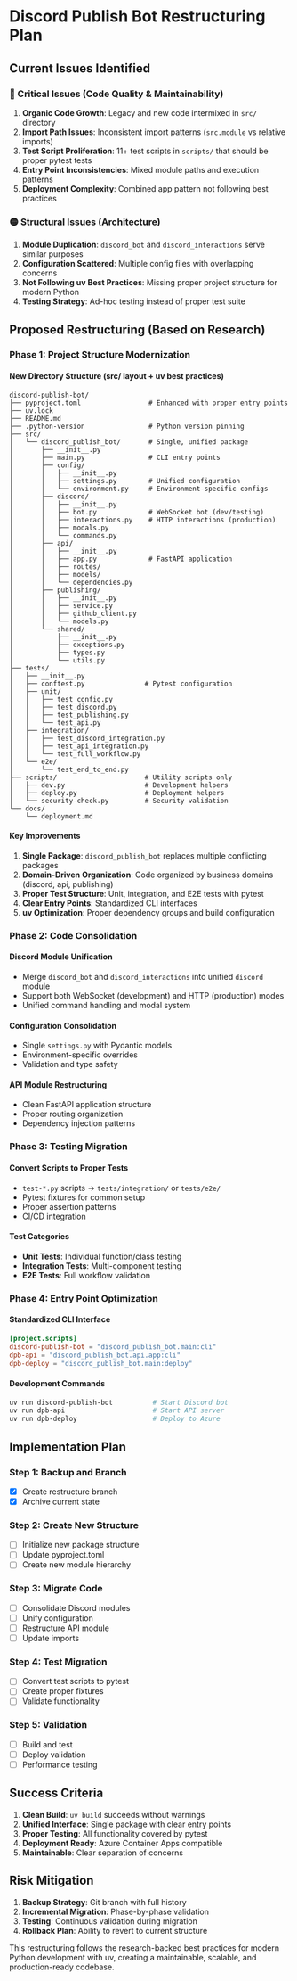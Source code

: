 # Discord Publish Bot Restructuring Plan

## Current Issues Identified

### 🔴 Critical Issues (Code Quality & Maintainability)
1. **Organic Code Growth**: Legacy and new code intermixed in `src/` directory
2. **Import Path Issues**: Inconsistent import patterns (`src.module` vs relative imports)
3. **Test Script Proliferation**: 11+ test scripts in `scripts/` that should be proper pytest tests
4. **Entry Point Inconsistencies**: Mixed module paths and execution patterns
5. **Deployment Complexity**: Combined app pattern not following best practices

### 🟡 Structural Issues (Architecture)
1. **Module Duplication**: `discord_bot` and `discord_interactions` serve similar purposes
2. **Configuration Scattered**: Multiple config files with overlapping concerns
3. **Not Following uv Best Practices**: Missing proper project structure for modern Python
4. **Testing Strategy**: Ad-hoc testing instead of proper test suite

## Proposed Restructuring (Based on Research)

### Phase 1: Project Structure Modernization

#### New Directory Structure (src/ layout + uv best practices)
```
discord-publish-bot/
├── pyproject.toml                 # Enhanced with proper entry points
├── uv.lock
├── README.md
├── .python-version                # Python version pinning
├── src/
│   └── discord_publish_bot/       # Single, unified package
│       ├── __init__.py
│       ├── main.py                # CLI entry points
│       ├── config/
│       │   ├── __init__.py
│       │   ├── settings.py        # Unified configuration
│       │   └── environment.py     # Environment-specific configs
│       ├── discord/
│       │   ├── __init__.py
│       │   ├── bot.py             # WebSocket bot (dev/testing)
│       │   ├── interactions.py    # HTTP interactions (production)
│       │   ├── modals.py
│       │   └── commands.py
│       ├── api/
│       │   ├── __init__.py
│       │   ├── app.py             # FastAPI application
│       │   ├── routes/
│       │   ├── models/
│       │   └── dependencies.py
│       ├── publishing/
│       │   ├── __init__.py
│       │   ├── service.py
│       │   ├── github_client.py
│       │   └── models.py
│       └── shared/
│           ├── __init__.py
│           ├── exceptions.py
│           ├── types.py
│           └── utils.py
├── tests/
│   ├── __init__.py
│   ├── conftest.py               # Pytest configuration
│   ├── unit/
│   │   ├── test_config.py
│   │   ├── test_discord.py
│   │   ├── test_publishing.py
│   │   └── test_api.py
│   ├── integration/
│   │   ├── test_discord_integration.py
│   │   ├── test_api_integration.py
│   │   └── test_full_workflow.py
│   └── e2e/
│       └── test_end_to_end.py
├── scripts/                      # Utility scripts only
│   ├── dev.py                    # Development helpers
│   ├── deploy.py                 # Deployment helpers
│   └── security-check.py         # Security validation
└── docs/
    └── deployment.md
```

#### Key Improvements
1. **Single Package**: `discord_publish_bot` replaces multiple conflicting packages
2. **Domain-Driven Organization**: Code organized by business domains (discord, api, publishing)
3. **Proper Test Structure**: Unit, integration, and E2E tests with pytest
4. **Clear Entry Points**: Standardized CLI interfaces
5. **uv Optimization**: Proper dependency groups and build configuration

### Phase 2: Code Consolidation

#### Discord Module Unification
- Merge `discord_bot` and `discord_interactions` into unified `discord` module
- Support both WebSocket (development) and HTTP (production) modes
- Unified command handling and modal system

#### Configuration Consolidation  
- Single `settings.py` with Pydantic models
- Environment-specific overrides
- Validation and type safety

#### API Module Restructuring
- Clean FastAPI application structure
- Proper routing organization
- Dependency injection patterns

### Phase 3: Testing Migration

#### Convert Scripts to Proper Tests
- `test-*.py` scripts → `tests/integration/` or `tests/e2e/`
- Pytest fixtures for common setup
- Proper assertion patterns
- CI/CD integration

#### Test Categories
- **Unit Tests**: Individual function/class testing
- **Integration Tests**: Multi-component testing
- **E2E Tests**: Full workflow validation

### Phase 4: Entry Point Optimization

#### Standardized CLI Interface
```toml
[project.scripts]
discord-publish-bot = "discord_publish_bot.main:cli"
dpb-api = "discord_publish_bot.api.app:cli"
dpb-deploy = "discord_publish_bot.main:deploy"
```

#### Development Commands
```bash
uv run discord-publish-bot          # Start Discord bot
uv run dpb-api                      # Start API server  
uv run dpb-deploy                   # Deploy to Azure
```

## Implementation Plan

### Step 1: Backup and Branch
- [x] Create restructure branch
- [x] Archive current state

### Step 2: Create New Structure
- [ ] Initialize new package structure
- [ ] Update pyproject.toml
- [ ] Create new module hierarchy

### Step 3: Migrate Code
- [ ] Consolidate Discord modules
- [ ] Unify configuration
- [ ] Restructure API module
- [ ] Update imports

### Step 4: Test Migration
- [ ] Convert test scripts to pytest
- [ ] Create proper fixtures
- [ ] Validate functionality

### Step 5: Validation
- [ ] Build and test
- [ ] Deploy validation
- [ ] Performance testing

## Success Criteria

1. **Clean Build**: `uv build` succeeds without warnings
2. **Unified Interface**: Single package with clear entry points
3. **Proper Testing**: All functionality covered by pytest
4. **Deployment Ready**: Azure Container Apps compatible
5. **Maintainable**: Clear separation of concerns

## Risk Mitigation

1. **Backup Strategy**: Git branch with full history
2. **Incremental Migration**: Phase-by-phase validation
3. **Testing**: Continuous validation during migration
4. **Rollback Plan**: Ability to revert to current structure

This restructuring follows the research-backed best practices for modern Python development with uv, creating a maintainable, scalable, and production-ready codebase.
